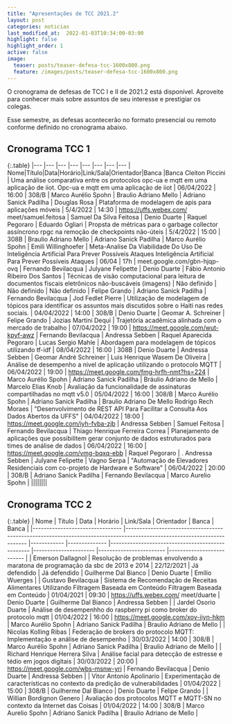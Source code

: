 ```yaml
---
title: "Apresentações de TCC 2021.2"
layout: post
categories: noticias
last_modified_at:  2022-01-03T10:34:00-03:00
highlight: false
highlight_order: 1
active: false 
image:
  teaser: posts/teaser-defesa-tcc-1600x800.png
  feature: /images/posts/teaser-defesa-tcc-1600x800.png
---
```


O cronograma de defesas de TCC I e II de 2021.2 está disponível. Aproveite para conhecer mais sobre assuntos de seu interesse e prestigiar os colegas.

Esse semestre, as defesas acontecerão no formato presencial ou remoto conforme definido no cronograma abaixo. 

## Cronograma TCC 1

{:.table}
|--- |--- |--- |--- |--- |--- |--- |--- |
Nome|Título|Data|Horário|Link/Sala|Orientador|Banca |Banca 
Cleiton Piccini | Uma análise comparativa entre os protocolos opc-ua e mqtt em uma aplicação de iiot. Opc-ua e mqtt em uma aplicação de iiot | 06/04/2022 | 16:00 | 308/B | Marco Aurélio Spohn | Braulio Adriano Mello | Adriano Sanick Padilha |
Douglas Rosa | Plataforma de modelagem de apis para aplicações móveis | 5/4/2022 | 14:30 |  https://uffs.webex.com/ meet/samuel.feitosa | Samuel Da Silva Feitosa | Denio Duarte | Raquel Pegoraro |
Eduardo Ogliari | Propsta de métricas para o garbage collector assíncrono rpgc na remoção de checkpoints não-úteis | 5/4/2022 | 15:00 | 308B | Braulio Adriano Mello | Adriano Sanick Padilha | Marco Aurélio Spohn |
Emili Willinghoefer | Meta-Analise Da Viabilidade Do Uso De Inteligência Artificial Para Prever Possíveis Ataques Inteligência Artificial Para Prever Possíveis Ataques  | 06/04 | 17h | meet.google.com/gbn-hjqp-ovq | Fernando Bevilacqua | Julyane Felipette | Denio Duarte |
Fábio Antonio Ribeiro Dos Santos | Técnicas de visão computacional para leitura de documentos fiscais eletrônicos não-buscáveis (imagens) | Não definido | Não definido | Não definido | Felipe Grando | Adriano Sanick Padilha | Fernando Bevilacqua |
Jod Fedlet Pierre | Utilização de modelagem de tópicos para identificar os assuntos mais  discutidos sobre o Haiti nas redes sociais.  | 04/04/2022 | 14:00 | 308/B | Denio Duarte | Geomar A. Schreiner | Felipe Grando |
Jozias Martini Dequi | Trajetória acadêmica alinhada com o mercado de trabalho | 07/04/2022 | 19:00  |  https://meet.google.com/wut-kpyf-awz | Fernando Bevilacqua | Andressa Sebben | Raquel Aparecida Pegoraro |
Lucas Sergio Mahle | Abordagem para modelagem de tópicos utilizando tf-idf | 08/04/2022 | 16:00 | 308B | Denio Duarte | Andressa Sebben | Geomar André Schreiner |
Luis Henrique Wasem De Oliveira | Análise de desempenho  a nivel de aplicação utilizando o protocolo MQTT  | 06/04/2022 | 19:00 | https://meet.google.com/fmg-hrfh-nmt?hs=224 | Marco Aurélio Spohn |  Adriano Sanick Padilha | Bráulio Adriano de Mello |
Marcelo Elias Knob | Avaliação da funcionalidade de assinaturas compartilhadas no mqtt v5.0 | 05/04/2022 | 16:00 | 308/B | Marco Aurélio Spohn | Adriano Sanick Padilha | Braulio Adriano De Mello
Rodrigo Rech Moraes | "Desenvolvimento de REST API Para Facilitar a Consulta Aos Dados Abertos da UFFS" | 04/04/2022 | 18:00 | https://meet.google.com/iyh-fvba-zjb  | Andressa Sebben | Samuel Feitosa | Fernando Bevilacqua |
Thiago Henrique Ferreira Correa | Planejamento de aplicações que possibilitem gerar conjunto de dados estruturados para times de análise de dados | 06/04/2022 | 16:00 |  https://meet.google.com/vmg-bqxq-ebb | Raquel Pegoraro | . Andressa Sebben | Julyane Felipette |
Vagno Serpa | "Automação de Elevadores Residenciais com co-projeto de Hardware e Software" | 06/04/2022 | 20:00 | 308/B | Adriano Sanick Padilha | Fernando Bevilacqua |  Marco Aurelio Spohn |
||||||||




## Cronograma TCC 2

{:.table}
| Nome                      		 | Título                                                                                                            		 | Data  		 | Horário 		 | Link/Sala                                  		 | Orientador      		 | Banca             		 | Banca               		 |
|--------------------------------    |------------------------------------------------------------------------------------------------------------------------    |------------    |--------------    |-------------------------------------------------    |----------------------    |------------------------    |--------------------------    |
| Emerson Dallagnol         		 | Resolução de problemas envolvendo a maratona de programação da sbc de 2013 e 2014                                 		 | 22/12/2021     | Já defendido     | Já defendido                               		 | Guilherme Dal Bianco     | Denio Duarte      		 | Emílio Wuerges      		 |
| Gustavo Bevilacqua        		 | Sistema de Recomendação de Receitas Alimentares Utilizando Filtragem Baseada em Conteúdo Filtragem Baseada em Conteúdo     | 01/04/2021     | 09:30   		 | https://uffs.webex.com/ meet/duarte    | Denio Duarte    		 | Guilherme Dal Bianco  	 | Andressa Sebben     		 |
| Jardel Osorio Duarte      		 | Análise de desempenhho do raspberry pi como broker do protocolo mqtt                                              		 | 01/04/2022     | 16:00   		 | https://meet.google.com/xoy-iiyn-hkm       		 | Marco Aurélio Spohn 	 | Adriano Sanick Padilha     | Braulio Adriano de Mello     |
| Nicolas Kolling Ribas     		 | Federação de brokers do protocolo MQTT: Implementação e análise de desempenho                                     		 | 30/03/2022     | 14:00   		 | 308/B                                      		 |  Marco Aurélio Spohn     | Adriano Sanick Padilha     | Braulio Adriano de Mello     |
| Richard Henrique Herrera Silva     | Análise facial para detecção de estresse e tédio em jogos digitais                                                		 | 30/03/2022     | 20:00   		 |  https://meet.google.com/wbs-msnw-yri      		 |  Fernando Bevilacqua     | Denio Duarte      		 | Andressa Sebben     		 |
| Vitor Antonio Apolinario  		 | Experimentação de características no contexto da predição de vulnerabilidades                                     		 | 01/04/2022     | 15:00   		 | 308/B                                      		 | Guilherme Dal Bianco     | Denio Duarte      		 | Felipe Grando       		 |
| Willian Bordignon Genero  		 | Avaliação dos protocolos MQTT e MQTT-SN no contexto da Internet das Coisas                                        		 | 01/04/2022     | 14:00   		 | 308/B                                      		 | Marco Aurelio Spohn 	 | Adriano Sanick Padilha     | Braulio Adriano de Mello     |





